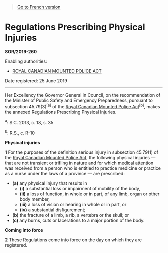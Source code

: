 > [Go to French version](/fr/Règlements/Décrets,%20ordonnances%20et%20règlements%20statutaires/2019/260.md)

# Regulations Prescribing Physical Injuries

**SOR/2019-260**

Enabling authorities: 
- [ROYAL CANADIAN MOUNTED POLICE ACT](/en/Acts/Revised%20Statutes%20of%20Canada/R/R-10.md)

Date registered: 25 June 2019

----------

Her Excellency the Governor General in Council, on the recommendation of the Minister of Public Safety and Emergency Preparedness, pursuant to subsection 45.79(3)<sup><a href='#fn_81000-2-1641-E_hq_14060'>[a]</a></sup> of the [Royal Canadian Mounted Police Act](/en/Acts/Revised%20Statutes%20of%20Canada/R/R-10.md)<sup><a href='#fn_81000-2-1641-E_hq_14059'>[b]</a></sup>, makes the annexed Regulations Prescribing Physical Injuries.

<a name='fn_81000-2-1641-E_hq_14060'><sup>a</sup></a>: S.C. 2013, c. 18, s. 35<br />

<a name='fn_81000-2-1641-E_hq_14059'><sup>b</sup></a>: R.S., c. R-10<br />




**Physical injuries**

**1** For the purposes of the definition serious injury in subsection 45.79(1) of the [Royal Canadian Mounted Police Act](/en/Acts/Revised%20Statutes%20of%20Canada/R/R-10.md), the following physical injuries — that are not transient or trifling in nature and for which medical attention was received from a person who is entitled to practice medicine or practice as a nurse under the laws of a province — are prescribed:
- **(a)** any physical injury that results in
	- **(i)** a substantial loss or impairment of mobility of the body,
	- **(ii)** a loss of function, in whole or in part, of any limb, organ or other body member,
	- **(iii)** a loss of vision or hearing in whole or in part, or
	- **(iv)** a substantial disfigurement;
- **(b)** the fracture of a limb, a rib, a vertebra or the skull; or
- **(c)** any burns, cuts or lacerations to a major portion of the body.




**Coming into force**

**2** These Regulations come into force on the day on which they are registered.


